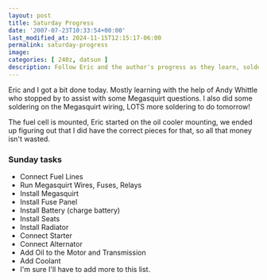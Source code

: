 ```yaml
---
layout: post
title: Saturday Progress
date: '2007-07-23T10:33:54+00:00'
last_modified_at: 2024-11-15T12:15:17-06:00
permalink: saturday-progress
image: 
categories: [ 240z, datsun ]
description: Follow Eric and the author's progress as they learn, solder, and install parts like the Megasquirt wiring on their DIY mechanical project.
---
```


Eric and I got a bit done today. Mostly learning with the help of Andy Whittle who stopped by to assist with some Megasquirt questions. I also did some soldering on the Megasquirt wiring, LOTS more soldering to do tomorrow!

The fuel cell is mounted, Eric started on the oil cooler mounting, we ended up figuring out that I did have the correct pieces for that, so all that money isn't wasted.

### Sunday tasks
- Connect Fuel Lines
- Run Megasquirt Wires, Fuses, Relays
- Install Megasquirt
- Install Fuse Panel
- Install Battery (charge battery)
- Install Seats
- Install Radiator
- Connect Starter
- Connect Alternator
- Add Oil to the Motor and Transmission
- Add Coolant
- I'm sure I'll have to add more to this list.


